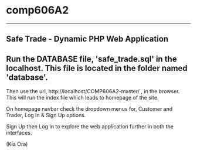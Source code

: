 # comp606A2
---------------------------------------------------------------------------------------------------------------------

Safe Trade - Dynamic PHP Web Application
---------------------------------------------------------------------------------------------------------------------

Run the DATABASE file, 'safe_trade.sql' in the localhost. This file is located in the folder named 'database'.
---------------------------------------------------------------------------------------------------------------------

Then use the url, http://localhost/COMP606A2-master/ , in the browser. This will run the index file which leads to homepage of the site.

On homepage navbar check the dropdown menus for, Customer and Trader, Log In & Sign Up options.

Sign Up then Log In to explore the web application further in both the interfaces.





(Kia Ora)